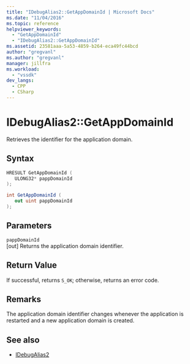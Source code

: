 ```yaml
---
title: "IDebugAlias2::GetAppDomainId | Microsoft Docs"
ms.date: "11/04/2016"
ms.topic: reference
helpviewer_keywords:
  - "GetAppDomainId"
  - "IDebugAlias2::GetAppDomainId"
ms.assetid: 23581aaa-5a53-4859-b264-eca49fc44bcd
author: "gregvanl"
ms.author: "gregvanl"
manager: jillfra
ms.workload:
  - "vssdk"
dev_langs:
  - CPP
  - CSharp
---
```

# IDebugAlias2::GetAppDomainId
Retrieves the identifier for the application domain.

## Syntax

```cpp
HRESULT GetAppDomainId (
   ULONG32* pappDomainId
);
```

```csharp
int GetAppDomainId (
   out uint pappDomainId
);
```

## Parameters
`pappDomainId`\
[out] Returns the application domain identifier.

## Return Value
 If successful, returns `S_OK`; otherwise, returns an error code.

## Remarks
 The application domain identifier changes whenever the application is restarted and a new application domain is created.

## See also
- [IDebugAlias2](../../../extensibility/debugger/reference/idebugalias2.md)